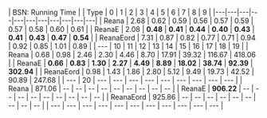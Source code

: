 | BSN: Running Time |
| Type | 0 | 1 | 2 | 3 | 4 | 5 | 6 | 7 | 8 | 9 |
|---|---|---|---|---|---|---|---|---|---|---|
| Reana | 2.68 | 0.62 | 0.59 | 0.56 | 0.57 | 0.59 | 0.57 | 0.58 | 0.60 | 0.61 |
| ReanaE | 2.08 | **0.48** | **0.41** | **0.44** | **0.40** | **0.43** | **0.41** | **0.43** | **0.47** | **0.54** |
| ReanaEord | 7.31 | 0.87 | 0.82 | 0.77 | 0.71 | 0.94 | 0.92 | 0.85 | 1.01 | 0.89 |
| --- | 10 | 11 | 12 | 13 | 14 | 15 | 16 | 17 | 18 | 19 |
| Reana | 0.68 | 0.98 | 2.46 | 2.30 | 4.46 | 8.70 | 17.91 | 39.32 | 116.67 | 418.06 |
| ReanaE | **0.66** | **0.83** | **1.30** | **2.27** | **4.49** | **8.89** | **18.02** | **38.74** | **92.39** | **302.94** |
| ReanaEord | 0.98 | 1.43 | 1.86 | 2.80 | 5.12 | 9.49 | 19.73 | 42.52 | 90.89 | 247.68 |
| --- | 20 | --- | --- | --- | --- | --- | --- | --- | --- | --- |
| Reana | 871.06 | -- | -- | -- | -- | -- | -- | -- | -- | -- |
| ReanaE | **906.22** | -- | -- | -- | -- | -- | -- | -- | -- | -- |
| ReanaEord | 925.86 | -- | -- | -- | -- | -- | -- | -- | -- | -- |
| --- | --- | --- | --- | --- | --- | --- | --- | --- | --- | --- |
